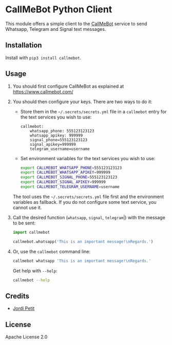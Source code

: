 # CallMeBot Python Client

This module offers a simple client to the [CallMeBot](https://www.callmebot.com/) service to send Whatsapp, Telegram and Signal text messages.


## Installation

Install with `pip3 install callmebot`.


## Usage

1. You should first configure CallMeBot as explained at https://www.callmebot.com/

2. You should then configure your keys. There are two ways to do it:

    - Store them in the `~/.secrets/secrets.yml` file in a `callmebot` entry for the text services you wish to use:

        ```
        callmebot:
            whatsapp_phone: 555123123123
            whatsapp_apikey: 999999
            signal_phone=555123123123
            signal_apikey=999999
            telegram_username=username
        ```

    - Set environment variables for the text services you wish to use:

        ```bash
        export CALLMEBOT_WHATSAPP_PHONE=555123123123
        export CALLMEBOT_WHATSAPP_APIKEY=999999
        export CALLMEBOT_SIGNAL_PHONE=555123123123
        export CALLMEBOT_SIGNAL_APIKEY=999999
        export CALLMEBOT_TELEGRAM_USERNAME=username
        ```

    The tool uses the `~/.secrets/secrets.yml` file first and the environment variables as fallback. If you do not configure some text service, you cannot use it.

3. Call the desired function (`whatsapp`, `signal`, `telegram`|) with the message to be sent:

    ```python
    import callmebot

    callmebot.whatsapp('This is an important message!\nRegards.')
    ```

4. Or, use the `callmebot` command line:

    ```bash
    callmebot whatsapp 'This is an important message!\nRegards.'
    ```

    Get help with `--help`:

    ```bash
    callmebot --help
    ```

## Credits

- [Jordi Petit](https://github.com/jordi-petit)


## License

Apache License 2.0
